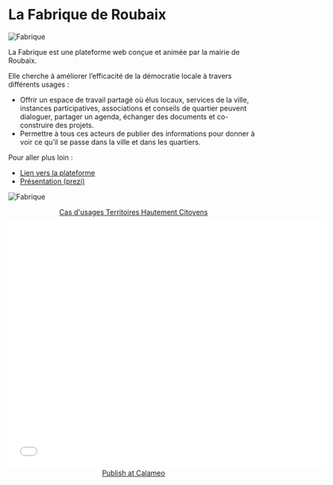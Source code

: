 # La Fabrique de Roubaix

![Fabrique](https://framapic.org/UcqYNkQKDFVY/hHN1Xm0n)

La Fabrique est une plateforme web conçue et animée par la mairie de Roubaix.

Elle cherche à améliorer l’efficacité de la démocratie locale à travers différents usages :

* Offrir un espace de travail partagé où élus locaux, services de la ville, instances participatives, associations et conseils de quartier peuvent dialoguer, partager un agenda, échanger des documents et co-construire des projets.
* Permettre à tous ces acteurs de publier des informations pour donner à voir ce qu’il se passe dans la ville et dans les quartiers.

Pour aller plus loin :

* [Lien vers la plateforme](http://lafabrique.ville-roubaix.fr/)
* [Présentation (prezi)](http://prezi.com/ydftcvepqtev/?utm_campaign=share&utm_medium=copy&rc=ex0share)

![Fabrique](https://framapic.org/xwTXcNgThjUd/ECOYWu3J)

<div style="text-align:center;"><div style="margin:8px 0px 4px;"><a href="http://www.calameo.com/books/0005746786d59bea5e0b6" target="_blank">Cas d'usages Territoires Hautement Citoyens</a></div><iframe src="//v.calameo.com/?bkcode=0005746786d59bea5e0b6" width="640" height="500" frameborder="0" scrolling="no" allowtransparency allowfullscreen style="margin:0 auto;"></iframe><div style="margin:4px 0px 8px;"><a href="http://www.calameo.com/">Publish at Calameo</a></div></div>
